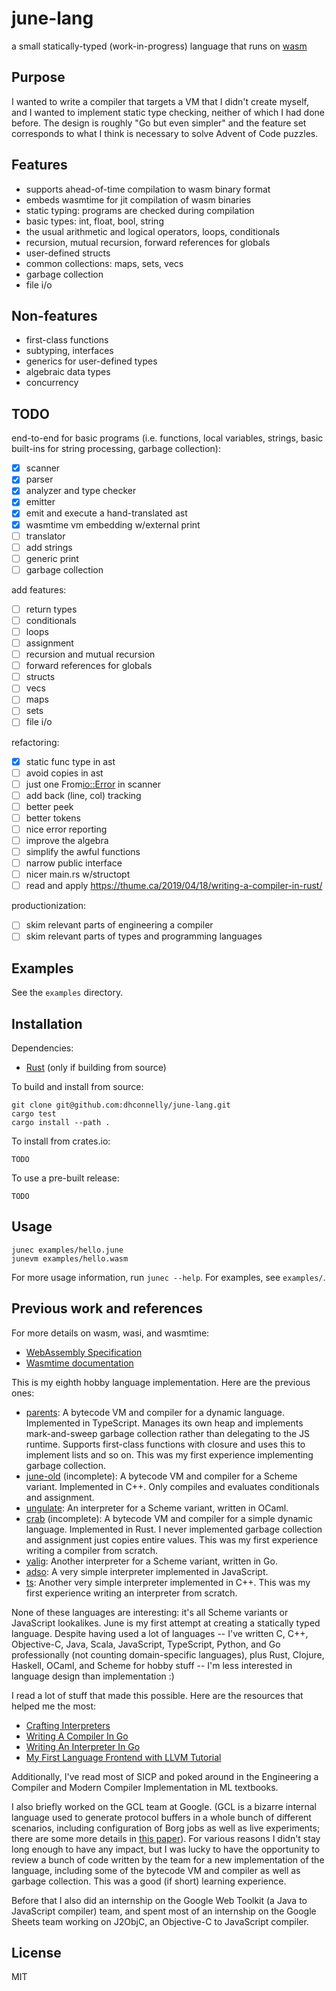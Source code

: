# june-lang

a small statically-typed (work-in-progress) language that runs on [wasm](https://webassembly.org/)

## Purpose

I wanted to write a compiler that targets a VM that I didn't create myself, and
I wanted to implement static type checking, neither of which I had done before.
The design is roughly "Go but even simpler" and the feature set corresponds to
what I think is necessary to solve Advent of Code puzzles.

## Features

- supports ahead-of-time compilation to wasm binary format
- embeds wasmtime for jit compilation of wasm binaries
- static typing: programs are checked during compilation
- basic types: int, float, bool, string
- the usual arithmetic and logical operators, loops, conditionals
- recursion, mutual recursion, forward references for globals
- user-defined structs
- common collections: maps, sets, vecs
- garbage collection
- file i/o

## Non-features

- first-class functions
- subtyping, interfaces
- generics for user-defined types
- algebraic data types
- concurrency

## TODO

end-to-end for basic programs (i.e. functions, local variables, strings, basic
built-ins for string processing, garbage collection):

- [x] scanner
- [x] parser
- [x] analyzer and type checker
- [x] emitter
- [x] emit and execute a hand-translated ast
- [x] wasmtime vm embedding w/external print
- [ ] translator
- [ ] add strings
- [ ] generic print
- [ ] garbage collection

add features:

- [ ] return types
- [ ] conditionals
- [ ] loops
- [ ] assignment
- [ ] recursion and mutual recursion
- [ ] forward references for globals
- [ ] structs
- [ ] vecs
- [ ] maps
- [ ] sets
- [ ] file i/o

refactoring:

- [x] static func type in ast
- [ ] avoid copies in ast
- [ ] just one From<io::Error> in scanner
- [ ] add back (line, col) tracking
- [ ] better peek
- [ ] better tokens
- [ ] nice error reporting
- [ ] improve the algebra
- [ ] simplify the awful functions
- [ ] narrow public interface
- [ ] nicer main.rs w/structopt
- [ ] read and apply https://thume.ca/2019/04/18/writing-a-compiler-in-rust/

productionization:

- [ ] skim relevant parts of engineering a compiler
- [ ] skim relevant parts of types and programming languages

## Examples

See the `examples` directory.

## Installation

Dependencies:

- [Rust](https://www.rust-lang.org/) (only if building from source)

To build and install from source:

    git clone git@github.com:dhconnelly/june-lang.git
    cargo test
    cargo install --path .

To install from crates.io:

    TODO

To use a pre-built release:

    TODO

## Usage

    junec examples/hello.june
    junevm examples/hello.wasm

For more usage information, run `junec --help`. For examples, see `examples/`.

## Previous work and references

For more details on wasm, wasi, and wasmtime:

-   [WebAssembly Specification](https://webassembly.github.io/spec/core/)
-   [Wasmtime documentation](https://docs.wasmtime.dev/)

This is my eighth hobby language implementation. Here are the previous ones:

-   [parents](https://github.com/dhconnelly/parents): A bytecode VM and
    compiler for a dynamic language. Implemented in TypeScript. Manages its own
    heap and implements mark-and-sweep garbage collection rather than
    delegating to the JS runtime. Supports first-class functions with closure
    and uses this to implement lists and so on. This was my first experience
    implementing garbage collection.
-   [june-old](https://github.com/dhconnelly/june-old) (incomplete): A bytecode
    VM and compiler for a Scheme variant. Implemented in C++. Only compiles and
    evaluates conditionals and assignment.
-   [ungulate](https://github.com/dhconnelly/ungulate): An interpreter for a
    Scheme variant, written in OCaml.
-   [crab](https://github.com/dhconnelly/crab) (incomplete): A bytecode VM and
    compiler for a simple dynamic language. Implemented in Rust. I never
    implemented garbage collection and assignment just copies entire values.
    This was my first experience writing a compiler from scratch.
-   [yalig](https://github.com/dhconnelly/yalig): Another interpreter for a
    Scheme variant, written in Go.
-   [adso](https://github.com/dhconnelly/adso-js): A very simple interpreter
    implemented in JavaScript.
-   [ts](https://github.com/dhconnelly/ts): Another very simple interpreter
    implemented in C++. This was my first experience writing an interpreter
    from scratch.

None of these languages are interesting: it's all Scheme variants or JavaScript
lookalikes. June is my first attempt at creating a statically typed language.
Despite having used a lot of languages -- I've written C, C++, Objective-C,
Java, Scala, JavaScript, TypeScript, Python, and Go professionally (not
counting domain-specific languages), plus Rust, Clojure, Haskell, OCaml, and
Scheme for hobby stuff -- I'm less interested in language design than
implementation :)

I read a lot of stuff that made this possible. Here are the resources that
helped me the most:

-   [Crafting Interpreters](https://craftinginterpreters.com/)
-   [Writing A Compiler In Go](https://compilerbook.com/)
-   [Writing An Interpreter In Go](https://interpreterbook.com/)
-   [My First Language Frontend with LLVM Tutorial](https://llvm.org/docs/tutorial/MyFirstLanguageFrontend/index.html)

Additionally, I've read most of SICP and poked around in the Engineering
a Compiler and Modern Compiler Implementation in ML textbooks.

I also briefly worked on the GCL team at Google. (GCL is a bizarre internal
language used to generate protocol buffers in a whole bunch of different
scenarios, including configuration of Borg jobs as well as live experiments;
there are some more details in [this
paper](https://research.tue.nl/en/studentTheses/gcl-viewer)). For various
reasons I didn't stay long enough to have any impact, but I was lucky to have
the opportunity to review a bunch of code written by the team for a new
implementation of the language, including some of the bytecode VM and compiler
as well as garbage collection. This was a good (if short) learning experience.

Before that I also did an internship on the Google Web Toolkit (a Java to
JavaScript compiler) team, and spent most of an internship on the Google
Sheets team working on J2ObjC, an Objective-C to JavaScript compiler.

## License

MIT
